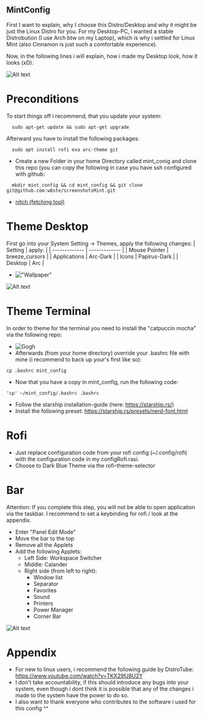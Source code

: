## MintConfig
First I want to explain, why I choose this Distro/Desktop and why it might be just the Linux Distro for you.
For my Desktop-PC, i wanted a stable Distrobution (I use Arch btw on my Laptop), which is why i settled for Linux Mint (also Cinnamon 
is just such a comfortable experience).

Now, in the following lines i will explain, how i made my Desktop look, how it looks (xD).



![Alt text](https://github.com/w8ste/screenshotsMint/blob/main/rofi.png)

# Preconditions 
To start things off i recommend, that you update your system:
```
  sudo apt-get update && sudo apt-get upgrade
```
Afterward you have to install the following packages:
```
  sudo apt install rofi exa arc-theme git 
```
- Create a new Folder in your home Directory called mint_conig and clone this repo (you can copy the following in case you have
  ssh configured with github:
```
  mkdir mint_config && cd mint_config && git clone git@github.com:w8ste/screenshotsMint.git
```
- [nitch (fetching tool)](https://github.com/ssleert/nitch)

# Theme Desktop 
First go into your System Setting -> Themes, apply the following changes:
| Setting  | apply: |
| ------------- | ------------- |
| Mouse Pointer  | breeze_cursors  |
| Applications  | Arc-Dark  |
| Icons  | Papirus-Dark  |
| Desktop  | Arc  |

- !["Wallpaper"]("https://github.com/catppuccin/wallpapers/blob/main/minimalistic/dark-cat.png")

![Alt text](https://github.com/w8ste/screenshotsMint/blob/main/Screenshot%20from%202023-03-20%2021-11-34.png)

# Theme Terminal 
In order to theme for the terminal you need to install the "catpuccin mocha" via the 
following repo:
- ![Gogh](https://github.com/Gogh-Co/Gogh)
- Afterwards (from your home directory) override your .bashrc file with mine (i recommend to back up your's first like so):
 ```
 cp .bashrc mint_config
```
- Now that you have a copy in mint_config, run the following code:
 ```
 'cp' ~/mint_config/.bashrc .bashrc
```
- Follow the starship installation-guide (here: https://starship.rs/)
- Install the following preset: https://starship.rs/presets/nerd-font.html
  
# Rofi 
- Just replace configuration code from your rofi config (~/.config/rofi) with the configuration code in my configRofi.rasi.
- Choose to Dark Blue Theme via the rofi-theme-selector

# Bar 
Attention: If you complete this step, you will not be able to open application via the taskbar.
I recommend to set a keybinding for rofi / look at the appendix.
- Enter "Panel Edit Mode"
- Move the bar to the top 
- Remove all the Applets
- Add the following Applets: 
  - Left Side: Workspace Switcher
  - Middle: Calander
  - Right side (from left to right):
    - Window list
    - Separator
    - Favorites
    - Sound
    - Printers
    - Power Manager
    - Corner Bar
    
![Alt text](https://github.com/w8ste/screenshotsMint/blob/main/lvim.png)

# Appendix 
- For new to linux users, i recommend the following guide by DistroTube:  https://www.youtube.com/watch?v=TKX29fJ8U2Y
- I don't take accountability, if this should introduce any bugs into your system, even though i dont think it is possible 
  that any of the changes i made to the system have the power to do so.
- I also want to thank everyone who contributes to the software i used for this config ^^
 
    
